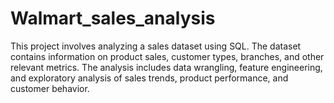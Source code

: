 # Walmart_sales_analysis
This project involves analyzing a sales dataset using SQL. The dataset contains information on product sales, customer types, branches, and other relevant metrics. The analysis includes data wrangling, feature engineering, and exploratory analysis of sales trends, product performance, and customer behavior.

